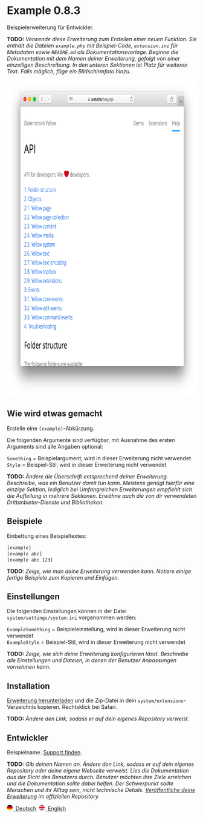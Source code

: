 Example 0.8.3
=============
Beispielerweiterung für Entwickler.

**TODO:** *Verwende diese Erweiterung zum Erstellen einer neuen Funktion. Sie enthält die Dateien `example.php` mit Beispiel-Code, `extension.ini` für Metadaten sowie `README.md` als Dokumentationsvorlage. Beginne die Dokumentation mit dem Namen deiner Erweiterung, gefolgt von einer einzeiligen Beschreibung. In den unteren Sektionen ist Platz für weiteren Text. Falls möglich, füge ein Bildschirmfoto hinzu.*

<p align="center"><img src="example-screenshot.png?raw=true" width="795" height="836" alt="Bildschirmfoto"></p>

## Wie wird etwas gemacht

Erstelle eine `[example]`-Abkürzung. 

Die folgenden Argumente sind verfügbar, mit Ausnahme des ersten Arguments sind alle Angaben optional:

`Something` = Beispielargument, wird in dieser Erweiterung nicht verwendet    
`Style` = Beispiel-Stil, wird in dieser Erweiterung nicht verwendet

**TODO:** *Ändere die Überschrift entsprechend deiner Erweiterung. Beschreibe, was ein Benutzer damit tun kann. Meistens genügt hierfür eine einzige Sektion, lediglich bei Umfangreichen Erweiterungen empfiehlt sich die Aufteilung in mehrere Sektionen. Erwähne auch die von dir verwendeten Drittanbieter-Dienste und Bibliotheken.*

## Beispiele

Einbettung eines Beispieltextes:

    [example]
    [example abc]
    [example abc 123]

**TODO:** *Zeige, wie man deine Erweiterung verwenden kann. Notiere einige fertige Beispiele zum Kopieren und Einfügen.*

## Einstellungen

Die folgenden Einstellungen können in der Datei `system/settings/system.ini` vorgenommen werden:

`ExampleSomething` = Beispieleinstellung, wird in dieser Erweiterung nicht verwendet  
`ExampleStyle` = Beispiel-Stil, wird in dieser Erweiterung nicht verwendet  

**TODO:** *Zeige, wie sich deine Erweiterung konfigurieren lässt. Beschreibe alle Einstellungen und Dateien, in denen der Benutzer Anpassungen vornehmen kann.*

## Installation

[Erweiterung herunterladen](https://github.com/schulle4u/yellow-extension-example/archive/master.zip) und die Zip-Datei in dein `system/extensions`-Verzeichnis kopieren. Rechtsklick bei Safari.

**TODO:** *Ändere den Link, sodass er auf dein eigenes Repository verweist.*

## Entwickler

Beispielname. [Support finden](https://github.com/schulle4u/yellow-extension-example/issues).

**TODO:** *Gib deinen Namen an. Ändere den Link, sodass er auf dein eigenes Repository oder deine eigene Webseite verweist. Lies die Dokumentation aus der Sicht des Benutzers durch. Benutzer möchten ihre Ziele erreichen und die Dokumentation sollte dabei helfen. Der Schwerpunkt sollte Menschen und ihr Alltag sein, nicht technische Details.  [Veröffentliche deine Erweiterung](https://github.com/datenstrom/yellow-extensions/blob/master/features/release/README-de.md) im offiziellen Repository.*

<p>
<a href="README-de.md"><img src="https://raw.githubusercontent.com/datenstrom/yellow-extensions/master/features/help/language-de.png" width="15" height="15" alt="Deutsch">&nbsp; Deutsch</a>&nbsp;
<a href="README.md"><img src="https://raw.githubusercontent.com/datenstrom/yellow-extensions/master/features/help/language-en.png" width="15" height="15" alt="English">&nbsp; English</a>&nbsp;
</p>

